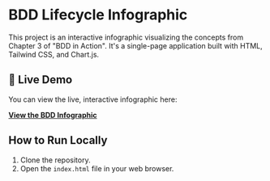 # BDD Lifecycle Infographic

This project is an interactive infographic visualizing the concepts from Chapter 3 of "BDD in Action". It's a single-page application built with HTML, Tailwind CSS, and Chart.js.

## 🚀 Live Demo

You can view the live, interactive infographic here:

**[View the BDD Infographic](https://aghazadehm.github.com/TrainTimetables/)**

## How to Run Locally

1. Clone the repository.
2. Open the `index.html` file in your web browser.